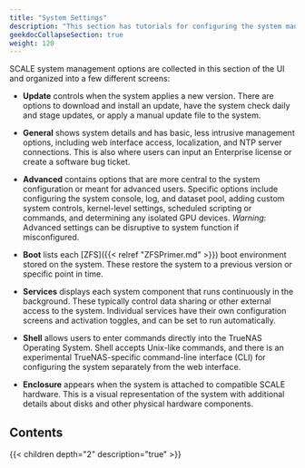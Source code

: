 ```yaml
---
title: "System Settings"
description: "This section has tutorials for configuring the system management options in the System Settings area of the TrueNAS SCALE web interface."
geekdocCollapseSection: true
weight: 120
---
```


SCALE system management options are collected in this section of the UI and organized into a few different screens:

* **Update** controls when the system applies a new version.
  There are options to download and install an update, have the system check daily and stage updates, or apply a manual update file to the system.

* **General** shows system details and has basic, less intrusive management options, including web interface access, localization, and NTP server connections.
  This is also where users can input an Enterprise license or create a software bug ticket.

* **Advanced** contains options that are more central to the system configuration or meant for advanced users.
  Specific options include configuring the system console, log, and dataset pool, adding custom system controls, kernel-level settings, scheduled scripting or commands, and determining any isolated GPU devices.
  *Warning*: Advanced settings can be disruptive to system function if misconfigured.

* **Boot** lists each [ZFS]({{< relref "ZFSPrimer.md" >}}) boot environment stored on the system.
  These restore the system to a previous version or specific point in time.

* **Services** displays each system component that runs continuously in the background.
  These typically control data sharing or other external access to the system.
  Individual services have their own configuration screens and activation toggles, and can be set to run automatically.

* **Shell** allows users to enter commands directly into the TrueNAS Operating System.
  Shell accepts Unix-like commands, and there is an experimental TrueNAS-specific command-line interface (CLI) for configuring the system separately from the web interface.

* **Enclosure** appears when the system is attached to compatible SCALE hardware.
  This is a visual representation of the system with additional details about disks and other physical hardware components.

## Contents

{{< children depth="2" description="true" >}}
